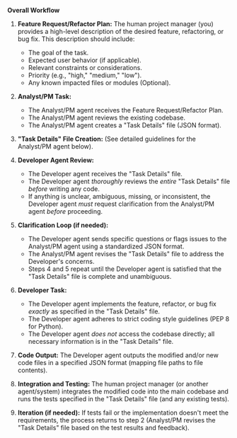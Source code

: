 **Overall Workflow**

1.  **Feature Request/Refactor Plan:** The human project manager (you) provides a high-level description of the desired feature, refactoring, or bug fix. This description should include:
    *   The goal of the task.
    *   Expected user behavior (if applicable).
    *   Relevant constraints or considerations.
    *   Priority (e.g., "high," "medium," "low").
    *  Any known impacted files or modules (Optional).

2.  **Analyst/PM Task:**
    *   The Analyst/PM agent receives the Feature Request/Refactor Plan.
    *   The Analyst/PM agent reviews the existing codebase.
    *   The Analyst/PM agent creates a "Task Details" file (JSON format).

3.  **"Task Details" File Creation:** (See detailed guidelines for the Analyst/PM agent below).

4.  **Developer Agent Review:**
    *   The Developer agent receives the "Task Details" file.
    *   The Developer agent *thoroughly* reviews the *entire* "Task Details" file *before* writing any code.
    *   If anything is unclear, ambiguous, missing, or inconsistent, the Developer agent *must* request clarification from the Analyst/PM agent *before* proceeding.

5.  **Clarification Loop (if needed):**
    *   The Developer agent sends specific questions or flags issues to the Analyst/PM agent using a standardized JSON format.
    *   The Analyst/PM agent revises the "Task Details" file to address the Developer's concerns.
    *   Steps 4 and 5 repeat until the Developer agent is satisfied that the "Task Details" file is complete and unambiguous.

6.  **Developer Task:**
    *   The Developer agent implements the feature, refactor, or bug fix *exactly* as specified in the "Task Details" file.
    *   The Developer agent adheres to strict coding style guidelines (PEP 8 for Python).
    *   The Developer agent *does not* access the codebase directly; all necessary information is in the "Task Details" file.

7.  **Code Output:** The Developer agent outputs the modified and/or new code files in a specified JSON format (mapping file paths to file contents).

8.  **Integration and Testing:** The human project manager (or another agent/system) integrates the modified code into the main codebase and runs the tests specified in the "Task Details" file (and any existing tests).

9.  **Iteration (if needed):** If tests fail or the implementation doesn't meet the requirements, the process returns to step 2 (Analyst/PM revises the "Task Details" file based on the test results and feedback).
